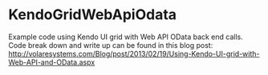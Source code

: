 KendoGridWebApiOdata
====================

Example code using Kendo UI grid with Web API OData back end calls.  Code break down and write up can be found in this blog post: http://volaresystems.com/Blog/post/2013/02/19/Using-Kendo-UI-grid-with-Web-API-and-OData.aspx
